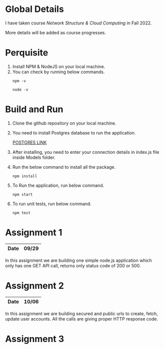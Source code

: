 # Global Details
I have taken course *Network Structure & Cloud Computing* in Fall 2022.

More details will be added as course progresses.

# Perquisite
1. Install NPM  & NodeJS on your local machine.
2. You can check by running below commands.
   ````
   npm -v
   ````
   ````
   node -v
   ````
# Build and Run
1. Clone the github repository on your local machine.
2. You need to install Postgres database to run the application.

   [POSTGRES LINK](https://www.postgresql.org/download/)
3. After installing, you need to enter your connection details in index.js file inside Models folder.
4. Run the below command to install all the package.
    ````
   npm install
    ````
5. To Run the application, run below command.
   ````
   npm start
   ````
6. To run unit tests, run below command.
   ````
   npm test
   ````
# Assignment 1
|Date|09/29|
|-|-|

In this assignment we are building one simple node.js application which only has one GET API call, returns only status code of 200 or 500.

# Assignment 2
|Date|10/06|
|-|-|

In this assignment we are building secured and public urls to create, fetch, update user accounts. All the calls are giving proper HTTP response code.

# Assignment 3

